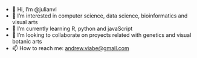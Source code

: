 - 👋 Hi, I’m @julianvi
- 👀 I’m interested in computer science, data science, bioinformatics and visual arts
- 🌱 I’m currently learning R, python and javaScript
- 💞️ I’m looking to collaborate on proyects related with genetics and visual botanic arts 
- 📫 How to reach me: andrew.viabe@gmail.com

<!---
julianvi/julianvi is a ✨ special ✨ repository because its `README.md` (this file) appears on your GitHub profile.
You can click the Preview link to take a look at your changes.
--->
